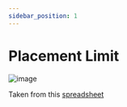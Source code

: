 ```yaml
---
sidebar_position: 1
---
```


# Placement Limit
![image](https://github.com/ilystris/ilystris.github.io/assets/137956851/f088d33b-3da8-4f91-a396-dfcbc544158a)

Taken from this [spreadsheet](https://docs.google.com/spreadsheets/d/1IQfeW2X-h4OXdu2TySxxFDB1RGdVfkeGTtwX2Od3Uic/edit#gid=1281745122)

